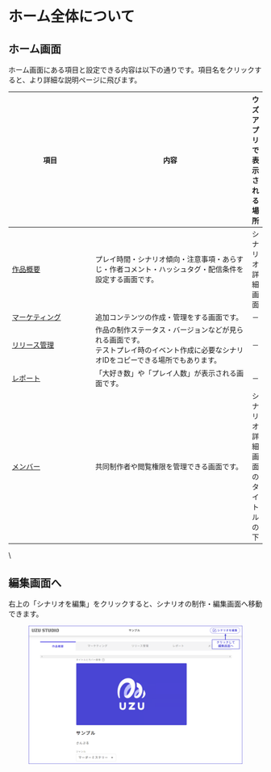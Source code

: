 # ホーム全体について

## ホーム画面

ホーム画面にある項目と設定できる内容は以下の通りです。項目名をクリックすると、より詳細な説明ページに飛びます。

<table><thead><tr><th width="163.33333333333331">項目</th><th width="323">内容</th><th>ウズアプリで表示される場所</th></tr></thead><tbody><tr><td><a href="overview.md">作品概要</a></td><td>プレイ時間・シナリオ傾向・注意事項・あらすじ・作者コメント・ハッシュタグ・配信条件を設定する画面です。</td><td>シナリオ詳細画面</td></tr><tr><td><a href="marketing.md">マーケティング</a></td><td>追加コンテンツの作成・管理をする画面です。</td><td>－</td></tr><tr><td><a href="release.md">リリース管理</a></td><td>作品の制作ステータス・バージョンなどが見られる画面です。<br>テストプレイ時のイベント作成に必要なシナリオIDをコピーできる場所でもあります。</td><td>－</td></tr><tr><td><a href="report.md">レポート</a></td><td>「大好き数」や「プレイ人数」が表示される画面です。</td><td>－</td></tr><tr><td><a href="author.md">メンバー</a>　</td><td>共同制作者や閲覧権限を管理できる画面です。</td><td>シナリオ詳細画面のタイトルの下</td></tr></tbody></table>

\


## 編集画面へ

右上の「シナリオを編集」をクリックすると、シナリオの制作・編集画面へ移動できます。

<figure><img src="../.gitbook/assets/image (98).png" alt=""><figcaption></figcaption></figure>

